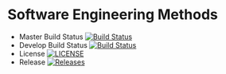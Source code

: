 # Software Engineering Methods

- Master Build Status [![Build Status](https://travis-ci.org/thommo1874/GroupE.svg?branch=master)](https://travis-ci.org/thommo1874/GroupE)
- Develop Build Status [![Build Status](https://travis-ci.org/thommo1874/GroupE.svg?branch=develop)](https://travis-ci.org/thommo1874/GroupE)
- License [![LICENSE](https://img.shields.io/github/license/thommo1874/GroupE.svg?style=flat-square)](https://github.com/thommo1874/GroupE/blob/master/LICENSE)
- Release [![Releases](https://img.shields.io/github/release/thommo1874/GroupE/all.svg?style=flat-square)](https://github.com/thommo1874/GroupE/releases)
